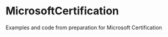 MicrosoftCertification
======================

Examples and code from preparation for Microsoft Certification
